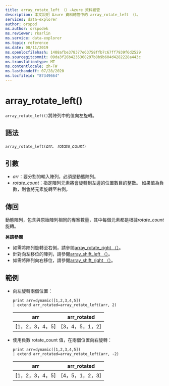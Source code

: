 ```yaml
---
title: array_rotate_left （）-Azure 資料總管
description: 本文說明 Azure 資料總管中的 array_rotate_left （）。
services: data-explorer
author: orspod
ms.author: orspodek
ms.reviewer: rkarlin
ms.service: data-explorer
ms.topic: reference
ms.date: 08/11/2019
ms.openlocfilehash: 1408afbe378377e63758ffb7c67ff7939f6d2529
ms.sourcegitcommit: 09da3f26b4235368297b8b9b604d4282228a443c
ms.translationtype: MT
ms.contentlocale: zh-TW
ms.lasthandoff: 07/28/2020
ms.locfileid: "87349664"
---
```

# <a name="array_rotate_left"></a>array_rotate_left()

`array_rotate_left()`將陣列中的值向左旋轉。

## <a name="syntax"></a>語法

`array_rotate_left(`*arr*、 *rotate_count*`)`

## <a name="arguments"></a>引數

* *arr*：要分割的輸入陣列，必須是動態陣列。
* *rotate_count*：指定陣列元素將會旋轉到左邊的位置數目的整數。 如果值為負數，則會將元素旋轉至右側。

## <a name="returns"></a>傳回

動態陣列，包含與原始陣列相同的專案數量，其中每個元素都是根據*rotate_count*旋轉。

**另請參閱**

* 如需將陣列旋轉至右側，請參閱[array_rotate_right （）](array_rotate_rightfunction.md)。
* 針對向左移位的陣列，請參閱[array_shift_left （）](array_shift_leftfunction.md)。
* 如需將陣列向右移位，請參閱[array_shift_right （）](array_shift_rightfunction.md)。

## <a name="examples"></a>範例

* 向左旋轉兩個位置：

    <!-- csl: https://help.kusto.windows.net:443/Samples -->
    ```kusto
    print arr=dynamic([1,2,3,4,5]) 
    | extend arr_rotated=array_rotate_left(arr, 2)
    ```
    
    |arr|arr_rotated|
    |---|---|
    |[1，2，3，4，5]|[3，4，5，1，2]|

* 使用負數 rotate_count 值，在兩個位置向右旋轉：

    <!-- csl: https://help.kusto.windows.net:443/Samples -->
    ```kusto
    print arr=dynamic([1,2,3,4,5]) 
    | extend arr_rotated=array_rotate_left(arr, -2)
    ```
    
    |arr|arr_rotated|
    |---|---|
    |[1，2，3，4，5]|[4，5，1，2，3]|